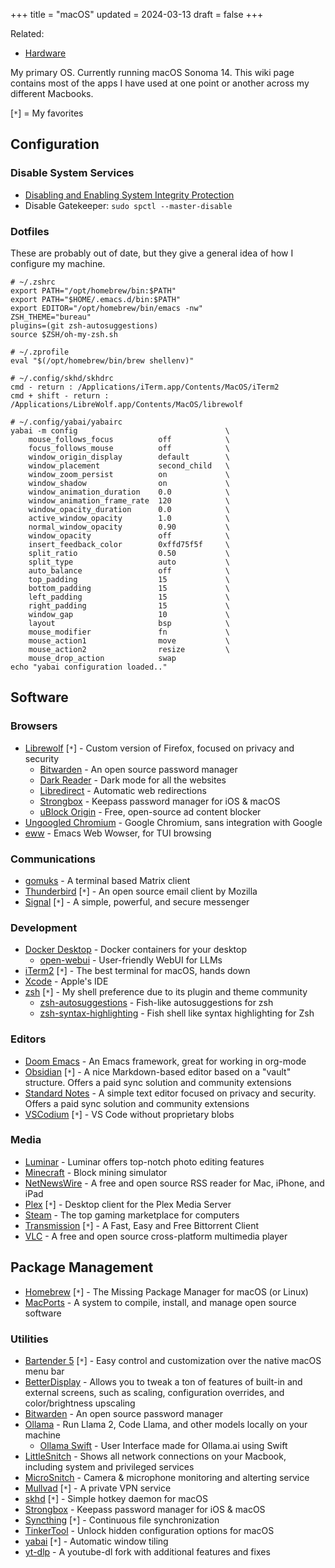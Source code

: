 +++
title = "macOS"
updated = 2024-03-13
draft = false
+++

Related:

- [Hardware](/wiki/hardware/)

My primary OS. Currently running macOS Sonoma 14. This wiki page contains most of the apps I have used at one point or another across my different Macbooks.

[`*`] = My favorites

## Configuration

### Disable System Services

- [Disabling and Enabling System Integrity Protection](https://developer.apple.com/documentation/security/disabling_and_enabling_system_integrity_protection)
- Disable Gatekeeper: `sudo spctl --master-disable`

### Dotfiles

These are probably out of date, but they give a general idea of how I configure my machine.

```config
# ~/.zshrc
export PATH="/opt/homebrew/bin:$PATH"
export PATH="$HOME/.emacs.d/bin:$PATH"
export EDITOR="/opt/homebrew/bin/emacs -nw"
ZSH_THEME="bureau"
plugins=(git zsh-autosuggestions)
source $ZSH/oh-my-zsh.sh
```

```config
# ~/.zprofile
eval "$(/opt/homebrew/bin/brew shellenv)"
```

```config
# ~/.config/skhd/skhdrc
cmd - return : /Applications/iTerm.app/Contents/MacOS/iTerm2
cmd + shift - return : /Applications/LibreWolf.app/Contents/MacOS/librewolf
```

```config
# ~/.config/yabai/yabairc
yabai -m config                                 \
    mouse_follows_focus          off            \
    focus_follows_mouse          off            \
    window_origin_display        default        \
    window_placement             second_child   \
    window_zoom_persist          on             \
    window_shadow                on             \
    window_animation_duration    0.0            \
    window_animation_frame_rate  120            \
    window_opacity_duration      0.0            \
    active_window_opacity        1.0            \
    normal_window_opacity        0.90           \
    window_opacity               off            \
    insert_feedback_color        0xffd75f5f     \
    split_ratio                  0.50           \
    split_type                   auto           \
    auto_balance                 off            \
    top_padding                  15             \
    bottom_padding               15             \
    left_padding                 15             \
    right_padding                15             \
    window_gap                   10             \
    layout                       bsp            \
    mouse_modifier               fn             \
    mouse_action1                move           \
    mouse_action2                resize         \
    mouse_drop_action            swap
echo "yabai configuration loaded.."
```

## Software

### Browsers

- [Librewolf](https://librewolf.net/) [`*`] - Custom version of Firefox, focused on privacy and security
  - [Bitwarden](https://bitwarden.com/) - An open source password manager
  - [Dark Reader](https://darkreader.org/) - Dark mode for all the websites
  - [Libredirect](https://libredirect.github.io/) - Automatic web redirections
  - [Strongbox](https://strongboxsafe.com/) - Keepass password manager for iOS & macOS
  - [uBlock Origin](https://ublockorigin.com/) - Free, open-source ad content blocker
- [Ungoogled Chromium](https://github.com/ungoogled-software/ungoogled-chromium) - Google Chromium, sans integration with Google 
- [eww](https://www.gnu.org/software/emacs/manual/html_mono/eww.html) - Emacs Web Wowser, for TUI browsing

### Communications

- [gomuks](https://github.com/tulir/gomuks) - A terminal based Matrix client
- [Thunderbird](https://www.thunderbird.net/) [`*`] - An open source email client by Mozilla
- [Signal](https://signal.org/) [`*`] - A simple, powerful, and secure messenger

### Development

- [Docker Desktop](https://www.docker.com/products/docker-desktop/) - Docker containers for your desktop
  - [open-webui](https://github.com/open-webui/open-webui) - User-friendly WebUI for LLMs
- [iTerm2](https://iterm2.com/) [`*`] - The best terminal for macOS, hands down
- [Xcode](https://developer.apple.com/xcode/) - Apple's IDE
- [zsh](https://en.wikipedia.org/wiki/Z_shell) [`*`] - My shell preference due to its plugin and theme community
  - [zsh-autosuggestions](https://github.com/zsh-users/zsh-autosuggestions) -  Fish-like autosuggestions for zsh 
  - [zsh-syntax-highlighting](https://github.com/zsh-users/zsh-syntax-highlighting) -  Fish shell like syntax highlighting for Zsh

### Editors

- [Doom Emacs](https://github.com/doomemacs/doomemacs) -  An Emacs framework, great for working in org-mode
- [Obsidian](https://obsidian.md/) [`*`] - A nice Markdown-based editor based on a "vault" structure. Offers a paid sync solution and community extensions
- [Standard Notes](https://standardnotes.com/) - A simple text editor focused on privacy and security. Offers a paid sync solution and community extensions
- [VSCodium](https://vscodium.com/) [`*`] - VS Code without proprietary blobs

### Media

- [Luminar](https://skylum.com/luminar) - Luminar offers top-notch photo editing features
- [Minecraft](https://www.minecraft.net/) - Block mining simulator
- [NetNewsWire](https://netnewswire.com/) - A free and open source RSS reader for Mac, iPhone, and iPad
- [Plex](https://www.plex.tv/) [`*`] - Desktop client for the Plex Media Server
- [Steam](https://store.steampowered.com/) - The top gaming marketplace for computers
- [Transmission](https://transmissionbt.com/) [`*`] -  A Fast, Easy and Free Bittorrent Client
- [VLC](https://www.videolan.org/vlc/) - A free and open source cross-platform multimedia player

## Package Management

- [Homebrew](https://brew.sh/) [`*`] - The Missing Package Manager for macOS (or Linux)
- [MacPorts](https://www.macports.org/) - A system to compile, install, and manage open source software

### Utilities

- [Bartender 5](https://www.macbartender.com/Bartender5/) [`*`] - Easy control and customization over the native macOS menu bar
- [BetterDisplay](https://betterdisplay.pro/) - Allows you to tweak a ton of features of built-in and external screens, such as scaling, configuration overrides, and color/brightness upscaling
- [Bitwarden](https://bitwarden.com/) - An open source password manager
- [Ollama](https://ollama.com/) -  Run Llama 2, Code Llama, and other models locally on your machine
  - [Ollama Swift](https://github.com/kghandour/Ollama-SwiftUI) -  User Interface made for Ollama.ai using Swift
- [LittleSnitch](https://obdev.at/products/littlesnitch/index.html) - Shows all network connections on your Macbook, including system and privileged services
- [MicroSnitch](https://obdev.at/products/microsnitch/index.html) - Camera & microphone monitoring and alterting service
- [Mullvad](https://mullvad.net/) [`*`] - A private VPN service
- [skhd](https://github.com/koekeishiya/skhd) [`*`] - Simple hotkey daemon for macOS
- [Strongbox](https://strongboxsafe.com/) - Keepass password manager for iOS & macOS
- [Syncthing](https://syncthing.net/) [`*`] - Continuous file synchronization
- [TinkerTool](https://www.bresink.com/osx/TinkerTool.html) - Unlock hidden configuration options for macOS
- [yabai](https://github.com/koekeishiya/yabai) [`*`] - Automatic window tiling
- [yt-dlp](https://github.com/yt-dlp/yt-dlp) - A youtube-dl fork with additional features and fixes
